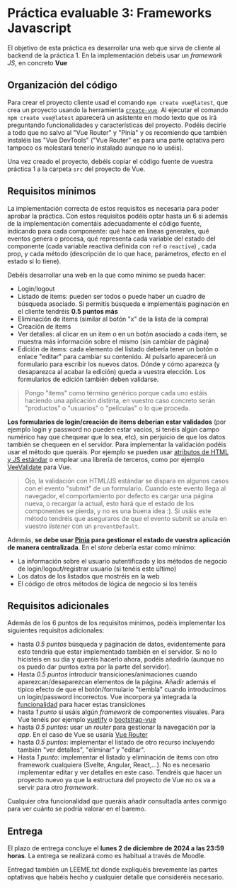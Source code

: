 # Práctica evaluable 3: Frameworks Javascript

El objetivo de esta práctica es desarrollar una web que sirva de cliente al backend de la práctica 1. En la implementación debéis usar un *framework JS*, en concreto **Vue**

## Organización del código

Para crear el proyecto cliente usad el comando `npm create vue@latest`, que crea un proyecto usando la herramienta [`create-vue`](https://github.com/vuejs/create-vue). Al ejecutar el comando `npm create vue@latest` aparecerá un asistente en modo texto que os irá preguntando funcionalidades y características del proyecto. Podéis decirle a todo que no salvo al "Vue Router" y "Pinia" y os recomiendo que también instaléis las "Vue DevTools" ("Vue Router" es para una parte optativa pero tampoco os molestará tenerlo instalado aunque no lo uséis).

Una vez creado el proyecto, debéis copiar el código fuente de vuestra práctica 1 a la carpeta `src` del proyecto de Vue.


## Requisitos mínimos

La implementación correcta de estos requisitos es necesaria para poder aprobar la práctica. Con estos requisitos podéis optar hasta un 6 si además de la implementación comentáis adecuadamente el código fuente, indicando para cada componente: qué hace en líneas generales, qué eventos genera o procesa, qué representa cada variable del estado del componente (cada variable reactiva definida con `ref` o `reactive`) , cada prop, y cada método (descripción de lo que hace, parámetros, efecto en el estado si lo tiene).

Debéis desarrollar una web en la que como mínimo se pueda hacer:

- Login/logout
- Listado de items: pueden ser todos o puede haber un cuadro de búsqueda asociado. Si permitís búsqueda e implementáis paginación en el cliente tendréis **0.5 puntos más**
- Eliminación de items (similar al botón "x" de la lista de la compra)
- Creación de items
- Ver detalles: al clicar en un item o en un botón asociado a cada item, se muestra más información sobre el mismo (sin cambiar de página)
- Edición de items: cada elemento del listado debería tener un botón o enlace "editar" para cambiar su contenido. Al pulsarlo aparecerá un formulario para escribir los nuevos datos. Dónde y cómo aparezca (y desaparezca al acabar la edición) queda a vuestra elección. Los formularios de edición también deben validarse.

> Pongo "items" como término genérico porque cada uno estáis haciendo una aplicación distinta, en vuestro caso concreto serán "productos" o "usuarios" o "películas" o lo que proceda.

**Los formularios de login/creación de items deberían estar validados** (por ejemplo login y password no pueden estar vacíos, si tenéis algún campo numérico hay que chequear que lo sea, etc), sin perjuicio de que los datos también se chequeen en el servidor. Para implementar la validación podéis usar el método que queráis. Por ejemplo se pueden usar [atributos de HTML y JS estándar](https://developer.mozilla.org/en-US/docs/Learn/Forms/Form_validation) o emplear una librería de terceros, como por ejemplo [VeeValidate](https://vee-validate.logaretm.com/v4/) para Vue.

> Ojo, la validación con HTML/JS estándar se dispara en algunos casos con el evento "submit" de un formulario. Cuando este evento llega al navegador, el comportamiento por defecto es cargar una página nueva, o recargar la actual, esto hará que el estado de los componentes se pierda, y no es una buena idea :). Si usáis este método tendréis que aseguraros de que el evento submit se anula en vuestro *listener* con un `preventDefault`.

Además, **se debe usar [Pinia](https://pinia.vuejs.org/) para gestionar el estado de vuestra aplicación de manera centralizada**. En el *store* debería estar como mínimo:

- La información sobre el usuario autentificado y los métodos de negocio de login/logout/registrar usuario (si tenéis este último)
- Los datos de los listados que mostréis en la web
- El código de otros métodos de lógica de negocio si los tenéis


## Requisitos adicionales

Además de los 6 puntos de los requisitos mínimos, podéis implementar los siguientes requisitos adicionales:

- hasta *0.5 puntos* búsqueda y paginación de datos, evidentemente para esto tendría que estar implementado también en el servidor. Si no lo hicisteis en su día y queréis hacerlo ahora, podéis añadirlo (aunque no os puedo dar puntos extra por la parte del servidor).
- Hasta *0.5 puntos* introducir transiciones/animaciones cuando aparezcan/desaparezcan elementos de la página. Añadir además el típico efecto de que el botón/formulario "tiembla" cuando introducimos un login/password incorrectos. Vue incorpora ya integrada la [funcionalidad](https://v3.vuejs.org/guide/transitions-overview.html#class-based-animations-transitions) para hacer estas transiciones
- hasta *1 punto* si usáis algún *framework* de componentes visuales. Para Vue tenéis por ejemplo [vuetify](https://vuetifyjs.com/en/) o [bootstrap-vue](https://bootstrap-vue.org/)
- hasta *0.5 puntos*: usar un *router* para gestionar la navegación por la *app*. En el caso de Vue se usaría [Vue Router](https://router.vuejs.org)
- hasta *0.5 puntos*: implementar el listado de otro recurso incluyendo también "ver detalles", "eliminar" y "editar".
- Hasta *1 punto*: implementar el listado y eliminación de items con otro framework cualquiera (Svelte, Angular, React,...). No es necesario implementar editar y ver detalles en este caso. Tendréis que hacer un proyecto nuevo ya que la estructura del proyecto de Vue no os va a servir para otro *framework*.

Cualquier otra funcionalidad que queráis añadir consultadla antes conmigo para ver cuánto se podría valorar en el baremo.

## Entrega

El plazo de entrega concluye el **lunes 2 de diciembre de 2024 a las 23:59 horas**. La entrega se realizará como es habitual a través de Moodle.

Entregad también un LEEME.txt donde expliquéis brevemente las partes optativas que habéis hecho y cualquier detalle que consideréis necesario.